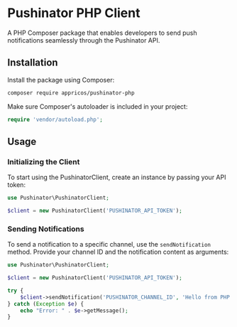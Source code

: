 # Pushinator PHP Client

A PHP Composer package that enables developers to send push notifications seamlessly through the Pushinator API.

## Installation

Install the package using Composer:

```bash
composer require appricos/pushinator-php
```

Make sure Composer's autoloader is included in your project:

```php
require 'vendor/autoload.php';
```
## Usage

### Initializing the Client

To start using the PushinatorClient, create an instance by passing your API token:

```php
use Pushinator\PushinatorClient;

$client = new PushinatorClient('PUSHINATOR_API_TOKEN');
```

### Sending Notifications

To send a notification to a specific channel, use the `sendNotification` method. Provide your channel ID and the notification content as arguments:

```php
use Pushinator\PushinatorClient;

$client = new PushinatorClient('PUSHINATOR_API_TOKEN');

try {
    $client->sendNotification('PUSHINATOR_CHANNEL_ID', 'Hello from PHP!');
} catch (Exception $e) {
    echo "Error: " . $e->getMessage();
}
```